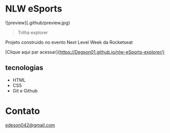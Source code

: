 # NLW eSports

![preview]{.github/preview.jpg}

> Trilha explorer

Projeto construido no evento Next Level Week da Rocketseat

[Clique aqui par acessar]{https://Degson01.github.io/nlw-eSports-explorer/}

## tecnologias 

- HTML
- CSS
- Git e Github

# Contato

edeson042@gmail.com